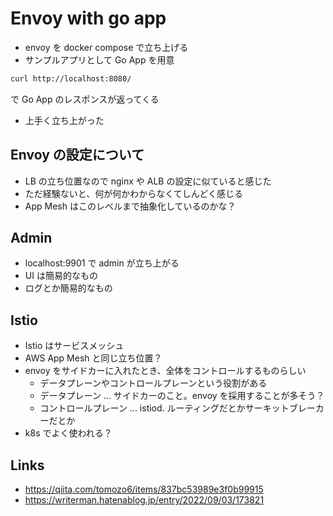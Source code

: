 # Envoy with go app

- envoy を docker compose で立ち上げる
- サンプルアプリとして Go App を用意

```bash
curl http://localhost:8080/
```
で Go App のレスポンスが返ってくる

- 上手く立ち上がった

## Envoy の設定について
- LB の立ち位置なので nginx や ALB の設定に似ていると感じた
- ただ経験ないと、何が何かわからなくてしんどく感じる
- App Mesh はこのレベルまで抽象化しているのかな？

## Admin
- localhost:9901 で admin が立ち上がる
- UI は簡易的なもの
- ログとか簡易的なもの

## Istio
- Istio はサービスメッシュ
- AWS App Mesh と同じ立ち位置？
- envoy をサイドカーに入れたとき、全体をコントロールするものらしい
  - データプレーンやコントロールプレーンという役割がある
  - データプレーン ... サイドカーのこと。envoy を採用することが多そう？
  - コントロールプレーン ... istiod. ルーティングだとかサーキットブレーカーだとか
- k8s でよく使われる？

## Links
- https://qiita.com/tomozo6/items/837bc53989e3f0b99915
- https://writerman.hatenablog.jp/entry/2022/09/03/173821
